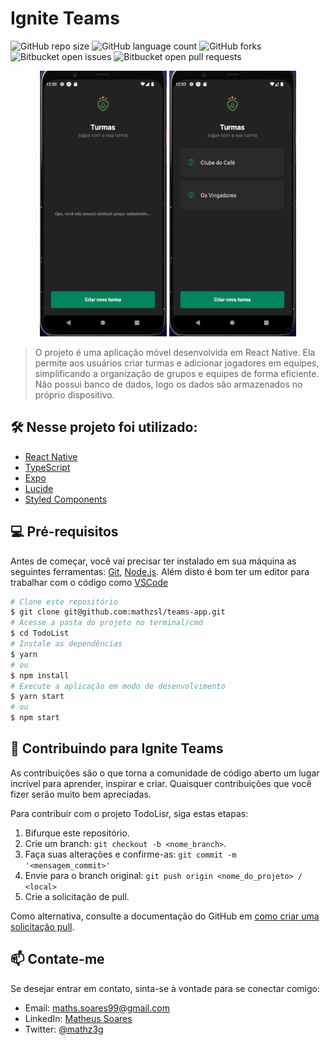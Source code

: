 # Ignite Teams

![GitHub repo size](https://img.shields.io/github/repo-size/mathzsl/teams-app?style=for-the-badge)
![GitHub language count](https://img.shields.io/github/languages/count/mathzsl/teams-app?style=for-the-badge)
![GitHub forks](https://img.shields.io/github/forks/mathzsl/teams-app?style=for-the-badge)
![Bitbucket open issues](https://img.shields.io/bitbucket/issues/mathzsl/teams-app?style=for-the-badge)
![Bitbucket open pull requests](https://img.shields.io/bitbucket/pr-raw/mathzsl/teams-app?style=for-the-badge)

<div align="center" >
  <img src="./.github/assets/play1.gif" alt="demo1-mobile" height="425">
  <img src="./.github/assets/play2.gif" alt="demo2-mobile" height="425">
</div>

> O projeto é uma aplicação móvel desenvolvida em React Native. Ela permite aos usuários criar turmas e adicionar jogadores em equipes, simplificando a organização de grupos e equipes de forma eficiente. Não possui banco de dados, logo os dados são armazenados no próprio dispositivo.

## 🛠️ Nesse projeto foi utilizado:

- [React Native](https://reactnative.dev/)
- [TypeScript](https://www.typescriptlang.org/)
- [Expo](https://expo.dev/)
- [Lucide ](https://lucide.dev/)
- [Styled Components](https://styled-components.com/)

## 💻 Pré-requisitos

Antes de começar, você vai precisar ter instalado em sua máquina as seguintes ferramentas:
[Git](https://git-scm.com), [Node.js](https://nodejs.org/en/).
Além disto é bom ter um editor para trabalhar com o código como [VSCode](https://code.visualstudio.com/)

```bash
# Clone este repositório
$ git clone git@github.com:mathzsl/teams-app.git
# Acesse a pasta do projeto no terminal/cmd
$ cd TodoList
# Instale as dependências
$ yarn
# ou
$ npm install
# Execute a aplicação em modo de desenvolvimento
$ yarn start
# ou
$ npm start
```

## 🔖 Contribuindo para Ignite Teams

As contribuições são o que torna a comunidade de código aberto um lugar incrível para aprender, inspirar e criar. Quaisquer contribuições que você fizer serão muito bem apreciadas.

Para contribuir com o projeto TodoLisr, siga estas etapas:

1. Bifurque este repositório.
2. Crie um branch: `git checkout -b <nome_branch>`.
3. Faça suas alterações e confirme-as: `git commit -m '<mensagem_commit>'`
4. Envie para o branch original: `git push origin <nome_do_projeto> / <local>`
5. Crie a solicitação de pull.

Como alternativa, consulte a documentação do GitHub em [como criar uma solicitação pull](https://help.github.com/en/github/collaborating-with-issues-and-pull-requests/creating-a-pull-request).

## 📫 Contate-me

Se desejar entrar em contato, sinta-se à vontade para se conectar comigo:

- Email: maths.soares99@gmail.com
- LinkedIn: [Matheus Soares](https://www.linkedin.com/in/mathzsl/)
- Twitter: [@mathz3g](https://twitter.com/mathz3g)